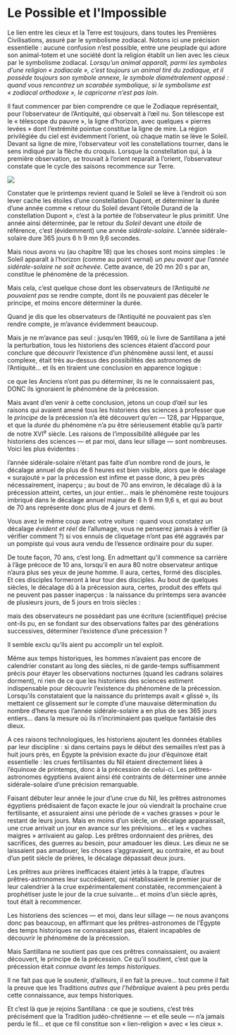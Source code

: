 # Le Possible et l'Impossible

Le lien entre les cieux et la Terre est toujours, dans toutes les Premières Civilisations, assuré par le symbolisme zodiacal. Notons ici une précision essentielle : aucune confusion n’est possible, entre une peuplade qui adore son animal-totem et une société dont la religion établit un lien avec les cieux par le symbolisme zodiacal. *Lorsqu’un animal apparaît, parmi les symboles d’une religion « zodiacale », c’est toujours un animal tiré du zodiaque, et il possède toujours son symbole annexe, le symbole diamétralement opposé : quand vous rencontrez un scarabée symbolique, si le symbolisme est « zodiacal orthodoxe », le capricorne n’est pas loin.*

Il faut commencer par bien comprendre ce que le Zodiaque représentait, pour l’observateur de l’Antiquité, qui observait à l’œil nu. Son télescope est le « télescope du pauvre », la ligne d’horizon, avec quelques « pierres levées » dont l’extrémité pointue constitue la ligne de mire. La région privilégiée du ciel est évidemment l’orient, où chaque matin se lève le Soleil. Devant sa ligne de mire, l’observateur voit les constellations tourner, dans le sens indiqué par la flèche du croquis. Lorsque la constellation qui, à la première observation, se trouvait à l’orient reparaît à l’orient, l’observateur constate que le cycle des saisons recommence sur Terre.

![](media/images/e9782221228517_i0036.jpg)

Constater que le printemps revient quand le Soleil se <span id="e9782221228517_c21-st1.xhtml#page-310"></span>lève à l’endroit où son lever cache les étoiles d’une constellation Dupont, et déterminer la durée d’une année comme « retour du Soleil devant l’étoile Durand de la constellation Dupont », c’est à la portée de l’observateur le plus primitif. Une année ainsi déterminée, par le retour du *Soleil* devant une *étoile* de référence, c’est (évidemment) une année *sidérale-solaire.* L’année sidérale-solaire dure 365 jours 6 h 9 mn 9,6 secondes.

Mais nous avons vu (au chapitre 18) que les choses sont moins simples : le Soleil apparaît à l’horizon (comme au point vernal) *un peu avant que l’année sidérale-solaire ne soit achevée.* Cette avance, de 20 mn 20 s par an, constitue le phénomène de la précession.

Mais cela, c’est quelque chose dont les observateurs de l’Antiquité *ne pouvaient pas* se rendre compte, dont ils ne pouvaient pas déceler le principe, et moins encore déterminer la durée.

Quand je dis que les observateurs de l’Antiquité ne pouvaient pas s’en rendre compte, je m’avance évidemment beaucoup.

Mais je ne m’avance pas seul : jusqu’en 1969, où le livre de Santillana a jeté la perturbation, tous les historiens des sciences étaient d’accord pour conclure que découvrir l’existence d’un phénomène aussi lent, et aussi complexe, était très au-dessus des possibilités des astronomes de l’Antiquité... et ils en tiraient une conclusion en apparence logique :

ce que les Anciens n’ont pas pu déterminer, ils ne le connaissaient pas, DONC ils ignoraient le phénomène de la précession.

Mais avant d’en venir à cette conclusion, jetons un coup d’œil sur les raisons qui avaient amené tous les historiens des sciences à professer que le *principe* de la <span id="e9782221228517_c21-st1.xhtml#page-311"></span>précession n’a été découvert qu’en — 128, par Hipparque, et que la *durée* du phénomène n’a pu être sérieusement établie qu’à partir de notre XVI<sup>e</sup> siècle. Les raisons de l’impossibilité alléguée par les historiens des sciences — et par moi, dans leur sillage — sont nombreuses. Voici les plus évidentes :

l’année sidérale-solaire n’étant pas faite d’un nombre rond de jours, le décalage annuel de plus de 6 heures est bien visible, alors que le décalage « surajouté » par la précession est infime et passe donc, à peu près nécessairement, inaperçu ; au bout de 70 ans environ, le décalage dû à la précession atteint, certes, un jour entier... mais le phénomène reste toujours imbriqué dans le décalage annuel majeur de 6 h 9 mn 9,6 s, et qui au bout de 70 ans représente donc plus de 4 jours et demi.

Vous avez le même coup avec votre voiture : quand vous constatez un décalage *évident et réel* de l’allumage, vous ne penserez jamais à vérifier (à vérifier comment ?) si vos ennuis de cliquetage n’ont pas été aggravés par un pompiste qui vous aura vendu de l’essence ordinaire pour du super.

De toute façon, 70 ans, c’est long. En admettant qu’il commence sa carrière à l’âge précoce de 10 ans, lorsqu’il en aura 80 notre observateur antique n’aura plus ses yeux de jeune homme. Il aura, certes, formé des disciples. Et ces disciples formeront à leur tour des disciples. Au bout de quelques siècles, le décalage dû à la précession aura, certes, produit des effets qui ne peuvent pas passer inaperçus : la naissance du printemps sera avancée de plusieurs jours, de 5 jours en trois siècles :

mais des observateurs ne possédant pas une écriture (scientifique) précise ont-ils pu, en se fondant <span id="e9782221228517_c21-st1.xhtml#page-312"></span>sur des observations faites par des générations successives, déterminer l’existence d’une précession ?

Il semble exclu qu’ils aient pu accomplir un tel exploit.

Même aux temps historiques, les hommes n’avaient pas encore de calendrier constant au long des siècles, ni de garde-temps suffisamment précis pour étayer les observations nocturnes (quand les cadrans solaires dorment), ni rien de ce que les historiens des sciences estiment indispensable pour découvrir l’existence du phénomène de la précession. Lorsqu’ils constataient que la naissance du printemps avait « glissé », ils mettaient ce glissement sur le compte d’une mauvaise détermination du nombre d’heures que l’année sidérale-solaire a en plus de ses 365 jours entiers... dans la mesure où ils n’incriminaient pas quelque fantaisie des dieux.

A ces raisons technologiques, les historiens ajoutent les données établies par leur discipline : si dans certains pays le début des semailles n’est pas à huit jours près, en Égypte la prévision exacte du jour d’équinoxe était essentielle : les crues fertilisantes du Nil étaient directement liées à l’équinoxe de printemps, donc à la précession de celui-ci. Les prêtres-astronomes égyptiens avaient ainsi été contraints de déterminer une année sidérale-solaire d’une précision remarquable.

Faisant débuter leur année le jour d’une crue du Nil, les prêtres astronomes égyptiens prédisaient de façon exacte le jour où viendrait la prochaine crue fertilisante, et assuraient ainsi une période de « vaches grasses » pour le restant de leurs jours. Mais en moins d’un siècle, un décalage apparaissait, une crue arrivait un jour en avance sur les prévisions... et les « vaches maigres » arrivaient au galop. Les prêtres ordonnaient des prières, des sacrifices, des guerres au besoin, pour amadouer les dieux. Les dieux ne se laissaient pas amadouer, les <span id="e9782221228517_c21-st1.xhtml#page-313"></span>choses s’aggravaient, au contraire, et au bout d’un petit siècle de prières, le décalage dépassait deux jours.

Les prêtres aux prières inefficaces étaient jetés à la trappe, d’autres prêtres-astronomes leur succédaient, qui rétablissaient le premier jour de leur calendrier à la crue expérimentalement constatée, recommençaient à prophétiser juste le jour de la crue suivante... et moins d’un siècle après, tout était à recommencer.

Les historiens des sciences — et moi, dans leur sillage — ne nous avançons donc pas beaucoup, en affirmant que les prêtres-astronomes de l’Égypte des temps historiques ne connaissaient pas, étaient incapables de découvrir le phénomène de la précession.

Mais Santillana ne soutient pas que ces prêtres connaissaient, ou avaient découvert, le principe de la précession. Ce qu’il soutient, c’est que la précession était *connue avant les temps historiques.*

Il ne fait pas que le soutenir, d’ailleurs, il en fait la preuve... tout comme il fait la preuve que les Traditions *autres que l’hébraïque* avaient à peu près perdu cette connaissance, aux temps historiques.

Et c’est là que je rejoins Santillana : ce que je soutiens, c’est très précisément que la Tradition judéo-chrétienne — et elle seule — n’a jamais perdu le fil... et que ce fil constitue son « lien-religion » avec « les cieux ».

<span id="e9782221228517_c21-st1.xhtml#title108"></span>

